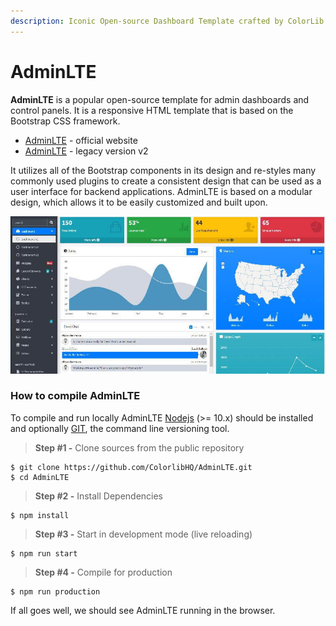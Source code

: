 ```yaml
---
description: Iconic Open-source Dashboard Template crafted by ColorLib
---
```


# AdminLTE

**AdminLTE** is a popular open-source template for admin dashboards and control panels. It is a responsive HTML template that is based on the Bootstrap CSS framework.&#x20;

* [AdminLTE](https://adminlte.io/) - official website
* [AdminLTE](https://github.com/ColorlibHQ/AdminLTE/tree/v2) - legacy version v2

It utilizes all of the Bootstrap components in its design and re-styles many commonly used plugins to create a consistent design that can be used as a user interface for backend applications. AdminLTE is based on a modular design, which allows it to be easily customized and built upon.

![AdminLTE - Open-source Bootstrap Dashboard.](../../.gitbook/assets/adminlte-bootstrap-dashboard.jpg)



### How to compile AdminLTE&#x20;

To compile and run locally AdminLTE [Nodejs](https://nodejs.org/en/) (>= 10.x) should be installed and optionally [GIT](https://git-scm.com/), the command line versioning tool.

> **Step #1 -** Clone sources from the public repository

```
$ git clone https://github.com/ColorlibHQ/AdminLTE.git
$ cd AdminLTE
```

> **Step #2 -** Install Dependencies

```
$ npm install 
```

> **Step #3 -** Start in development mode (live reloading)

```
$ npm run start
```

> **Step #4 -** Compile for production

```
$ npm run production 
```

If all goes well, we should see AdminLTE running in the browser.&#x20;
